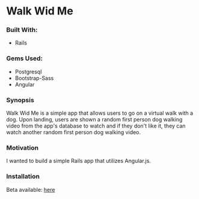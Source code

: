 # Walk Wid Me

### Built With:

- Rails


### Gems Used:

- Postgresql
- Bootstrap-Sass
- Angular


### Synopsis

Walk Wid Me is a simple app that allows users to go on a virtual walk with a dog. Upon landing, users are shown a random first person dog walking video from the app's database to watch and if they don't like it, they can watch another random first person dog walking video.


### Motivation

I wanted to build a simple Rails app that utilizes Angular.js.


### Installation

Beta available: [here](http://walk-wid-me.herokuapp.com/)

